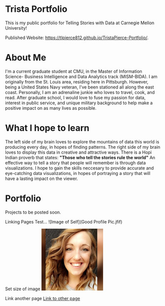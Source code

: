 # Trista Portfolio
This is my public portfolio for Telling Stories with Data at Carnegie Mellon University!

Published Website: https://tlpierce812.github.io/TristaPierce-Portfolio/.

# About Me
I'm a current graduate student at CMU, in the Master of Information Science- Business Intelligence and Data Analytics track (MISM-BIDA).
I am originally from the St. Louis area, residing here in Pittsburgh. However, being a United States Navy veteran, I've been stationed all along the east coast. 
Personally, I am an adrenaline junkie who loves to travel, cook, and read. After graduate school, I would love to fuse my passion for data, interest in public service, and unique military background to help make a positive impact on as many lives as possible.

# What I hope to learn 
The left side of my brain loves to explore the mountains of data this world is producing every day, in hopes of finding patterns.  The right side of my brain loves to display this data in creative and attractive ways. 
There is a Hopi Indian proverb that states: **"Those who tell the stories rule the world"**
An effective way to tell a story that people will remember is through data visualizations. I hope to gain the skills neccesary to provide accurate and eye-catching data visualizations, in hopes of portraying a story that will have a lasting impact on the viewer.

# Portfolio 
Projects to be posted soon.


Linking Pages Test... 
![Image of Self](Good Profile Pic.jfif)

Set size of image
<img src="Good Profile Pic.jfif" width="200"/>

Link another page
[Link to other page](page2test.md)
